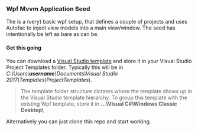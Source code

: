 ### Wpf Mvvm Application Seed

The is a (very) basic wpf setup, that defines a couple of projects and uses Autofac to inject view models into a main view/window.
The seed has intentionally be left as bare as can be.

#### Get this going
You can download a [Visual Studio template](https://github.com/deaddog/WpfSeed/releases/tag/v1) and store it in your Visual Studio Project Templates folder.
Typically this will be in *C:\\Users\\**username**\\Documents\\Visual Studio 2017\\Templates\ProjectTemplates\\*.

> The template folder structure dictates where the template shows up in the Visual Studio template hierarchy.
> To group this template with the existing Wpf template, store it in **...\\Visual C#\\Windows Classic Desktop\\**

Alternatively you can just clone this repo and start working.